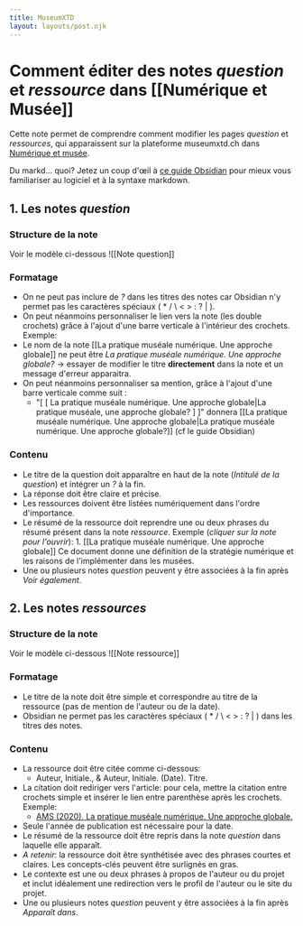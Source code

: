 ```yaml
---
title: MuseumXTD
layout: layouts/post.njk
---
```

# Comment éditer des notes *question* et *ressource* dans [[Numérique et Musée]]

Cette note permet de comprendre comment modifier les pages *question* et *ressources*, qui apparaissent sur la plateforme museumxtd.ch dans [Numérique et musée](https://www.museumxtd.ch/Navigation/Num%C3%A9rique%20et%20mus%C3%A9e/). 

Du markd... quoi? Jetez un coup d'œil à [ce guide Obsidian](https://johackim.com/obsidian) pour mieux vous familiariser au logiciel et à la syntaxe markdown. 

## 1. Les notes *question*  
### Structure de la note   
Voir le modèle ci-dessous
![[Note question]]
### Formatage  
- On ne peut pas inclure de *?* dans les titres des notes car Obsidian n'y permet pas les caractères spéciaux ( * / \ < > : ? | ).  
- On peut néanmoins personnaliser le lien vers la note (les double crochets) grâce à l'ajout d'une barre verticale à l'intérieur des crochets. 
Exemple:  
- Le nom de la note [[La pratique muséale numérique. Une approche globale]] ne peut être *La pratique muséale numérique. Une approche globale?* -> essayer de modifier le titre **directement** dans la note et un message d'erreur apparaitra. 
- On peut néanmoins personnaliser sa mention, grâce à l'ajout d'une barre verticale comme suit : 
	- "[ [ La pratique muséale numérique. Une approche globale|La pratique muséale, une approche globale? ] ]" donnera [[La pratique muséale numérique. Une approche globale|La pratique muséale numérique. Une approche globale?]] (cf le guide Obsidian)
### Contenu
- Le titre de la question doit apparaître en haut de la note (*Intitulé de la question*) et intégrer un *?* à la fin. 
- La réponse doit être claire et précise. 
- Les ressources doivent être listées numériquement dans l'ordre d'importance. 
- Le résumé de la ressource doit reprendre une ou deux phrases du résumé présent dans la note *ressource*. Exemple (*cliquer sur la note pour l'ouvrir*): 
	  1. [[La pratique muséale numérique. Une approche globale]]
	     Ce document donne une définition de la stratégie numérique et les raisons de l'implémenter dans les musées. 
- Une ou plusieurs notes *question* peuvent y être associées à la fin après *Voir également*.    

## 2. Les notes *ressources*  
### Structure de la note  
Voir le modèle ci-dessous
![[Note ressource]]
### Formatage
- Le titre de la note doit être simple et correspondre au titre de la ressource (pas de mention de l'auteur ou de la date). 
- Obsidian ne permet pas les caractères spéciaux ( * / \ < > : ? | ) dans les titres des notes.   
### Contenu
- La ressource doit être citée comme ci-dessous: 
	- Auteur, Initiale., & Auteur, Initiale. (Date). Titre.
- La citation doit rediriger vers l'article: pour cela, mettre la citation entre crochets simple et insérer le lien entre parenthèse après les crochets. Exemple: 
	- [AMS (2020). La pratique muséale numérique. Une approche globale.](http://msw.be/wp-content/uploads/2020/01/VMS_Digitalisierung_F_Web.pdf)
- Seule l'année de publication est nécessaire pour la date. 
- Le résumé de la ressource doit être repris dans la note *question* dans laquelle elle apparaît.   
- *A retenir*: la ressource doit être synthétisée avec des phrases courtes et claires. Les concepts-clés peuvent être surlignés en gras.  
- Le contexte est une ou deux phrases à propos de l'auteur ou du projet et inclut idéalement une redirection vers le profil de l'auteur ou le site du projet. 
- Une ou plusieurs notes *question* peuvent y être associées à la fin après *Apparaît dans*. 